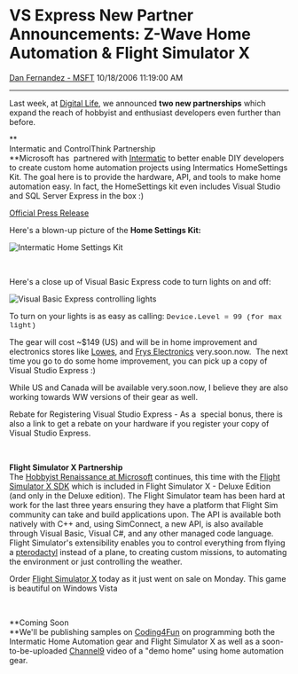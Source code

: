 <div id="page">

# VS Express New Partner Announcements: Z-Wave Home Automation & Flight Simulator X

[Dan Fernandez -
MSFT](https://social.msdn.microsoft.com/profile/Dan%20Fernandez%20-%20MSFT)
10/18/2006 11:19:00 AM

-----

<div id="content">

Last week, at [Digital Life](http://www.digitallife.com/), we announced
**two new partnerships** which expand the reach of hobbyist and
enthusiast developers even further than before.

**  
Intermatic and ControlThink Partnership  
**Microsoft has  partnered with [Intermatic](http://www.intermatic.com/)
to better enable DIY developers to create custom home automation
projects using Intermatics HomeSettings Kit. The goal here is
to provide the hardware, API, and tools to make home automation
easy. In fact, the HomeSettings kit even includes Visual Studio and SQL
Server Express in the box :)

[Official Press
Release](http://www.ehomeupgrade.com/entry/3133/new_homesettings_ha102m)

Here's a blown-up picture of the **Home Settings Kit:**

![](http://www.danfernandez.com/view/view.aspx?ID=188
"Intermatic Home Settings Kit") 

 

Here's a close up of Visual Basic Express code to turn lights on and
off:

![Visual Basic Express controlling
lights](http://www.danfernandez.com/view/view.aspx?ID=187
"Visual Basic Express controlling lights")

To turn on your lights is as easy as calling:
<span style="FONT-SIZE: 10pt; FONT-FAMILY: &#39;Courier New&#39;">Device.Level
= 99 (for max light)</span>

The gear will cost \~$149 (US) and will be in home improvement and
electronics stores like [Lowes](http://www.lowes.com/), and [Frys
Electronics](http://www.frys.com/) very.soon.now.  The next time you go
to do some home improvement, you can pick up a copy of Visual Studio
Express :)

While US and Canada will be available very.soon.now, I believe they are
also working towards WW versions of their gear as well.

Rebate for Registering Visual Studio Express - As a  special bonus,
there is also a link to get a rebate on your hardware if you register
your copy of Visual Studio Express.

 

**Flight Simulator X Partnership**  
The [Hobbyist Renaissance at
Microsoft](http://blogs.msdn.com/danielfe/archive/2006/08/10/694715.aspx)
continues, this time with the [Flight Simulator X
SDK](http://fsinsider.com/Community/Developers-Corner/About-the-SDK.htm) which
is included in Flight Simulator X - Deluxe Edition (and only in the
Deluxe edition). The Flight Simulator team has been hard at work for the
last three years ensuring they have a platform that Flight Sim community
can take and build applications upon. The API is available both natively
with C++ and, using SimConnect, a new API, is also available through
Visual Basic, Visual C\#, and any other managed code language. Flight
Simulator's extensibility enables you to control everything from flying
a [pterodactyl](http://en.wikipedia.org/wiki/Pterodactyl) instead of a
plane, to creating custom missions, to automating the environment or
just controlling the weather.

Order [Flight Simulator
X](http://www.amazon.com/Microsoft-Flight-Simulator-Deluxe-DVD/dp/B000GCJ6MK/ref=sr_11_1/102-8121658-8492911?ie=UTF8) today
as it just went on sale on Monday. This game is beautiful on Windows
Vista

 

**Coming Soon  
**We'll be publishing samples on
[Coding4Fun](http://msdn.microsoft.com/coding4fun/) on programming both
the Intermatic Home Automation gear and Flight Simulator X as well as a
soon-to-be-uploaded [Channel9](https://channel9.msdn.com/) video of a
"demo home" using home automation gear.

 

</div>

</div>
